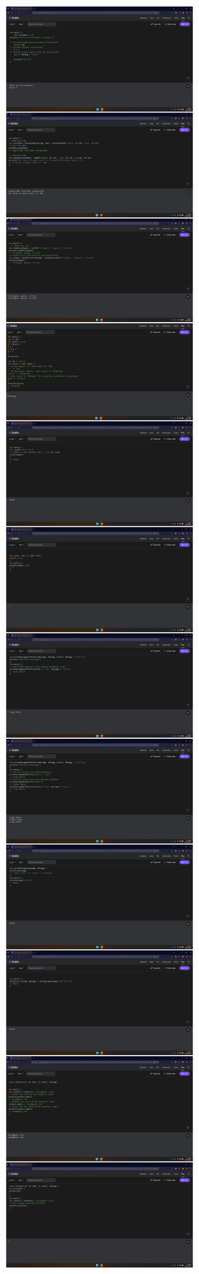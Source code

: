 ![alt text](<Screenshot 2025-10-10 190621.png>)![alt text](image.png)![alt text](<Screenshot 2025-10-10 190922.png>)![alt text](<Screenshot 2025-10-10 191500.png>)![alt text](<Screenshot 2025-10-10 191623.png>)![alt text](<Screenshot 2025-10-10 191820.png>)![alt text](<Screenshot 2025-10-10 191945.png>)![alt text](<Screenshot 2025-10-10 192039.png>)![alt text](<Screenshot 2025-10-10 192104.png>)![alt text](<Screenshot 2025-10-10 192142.png>)![alt text](<Screenshot 2025-10-10 192330.png>)![alt text](image-1.png)